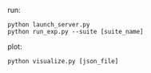 run:
```
python launch_server.py
python run_exp.py --suite [suite_name]
```
plot:
```
python visualize.py [json_file]
```
